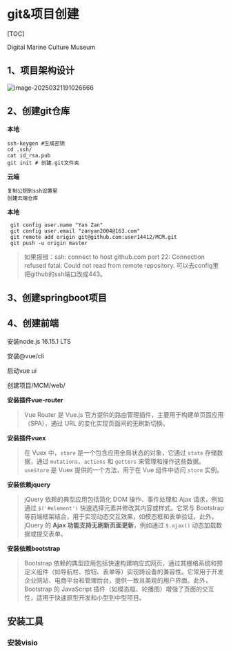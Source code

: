 # git&项目创建

[TOC]

Digital Marine Culture Museum

## 1、项目架构设计

![image-20250321191026666](C:\Users\华为\AppData\Roaming\Typora\typora-user-images\image-20250321191026666.png)

## 2、创建git仓库

**本地**

```
ssh-keygen #生成密钥
cd .ssh/
cat id_rsa.pub
git init # 创建.git文件夹
```

**云端**

```
复制公钥到ssh设置里
创建云端仓库
```

**本地**

```
 git config user.name "Yan Zan"
 git config user.email "zanyan2004@163.com"
 git remote add origin git@github.com:user14412/MCM.git
 git push -u origin master
```

> 如果报错：ssh: connect to host github.com port 22: Connection refused fatal: Could not read from remote repository. 可以去config里把github的ssh端口改成443。

## 3、创建springboot项目



## 4、创建前端

安装node.js 16.15.1 LTS

安装@vue/cli 

启动vue ui

创建项目/MCM/web/

**安装插件vue-router**

> Vue Router 是 Vue.js 官方提供的路由管理插件，主要用于构建单页面应用（SPA），通过 URL 的变化实现页面间的无刷新切换。

**安装插件vuex**

> 在 Vuex 中，`store` 是一个包含应用全局状态的对象，它通过 `state` 存储数据，通过 `mutations`、`actions` 和 `getters` 来管理和操作这些数据。`useStore` 是 Vuex 提供的一个方法，用于在 Vue 组件中访问 `store` 实例。

**安装依赖jquery**

> jQuery 依赖的典型应用包括简化 DOM 操作、事件处理和 Ajax 请求，例如通过 `$('#element')` 快速选择元素并修改其内容或样式。它常与 Bootstrap 等前端框架结合，用于实现动态交互效果，如模态框和表单验证。此外，jQuery 的 **Ajax 功能支持无刷新页面更新**，例如通过 `$.ajax()` 动态加载数据或提交表单。

**安装依赖bootstrap**

> Bootstrap 依赖的典型应用包括快速构建响应式网页，通过其栅格系统和预定义组件（如导航栏、按钮、表单等）实现跨设备的兼容性。它常用于开发企业网站、电商平台和管理后台，提供一致且美观的用户界面。此外，Bootstrap 的 JavaScript 插件（如模态框、轮播图）增强了页面的交互性，适用于快速原型开发和小型到中型项目。

## 安装工具

### 安装visio









